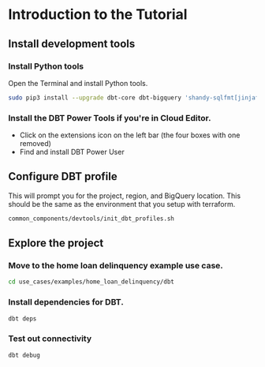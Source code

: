 # Introduction to the Tutorial

## Install development tools

### Install Python tools

Open the Terminal and install Python tools.

```sh
sudo pip3 install --upgrade dbt-core dbt-bigquery 'shandy-sqlfmt[jinjafmt]'
```

### Install the DBT Power Tools if you're in Cloud Editor.

* Click on the extensions icon on the left bar (the four boxes with one removed)
* Find and install DBT Power User

## Configure DBT profile

This will prompt you for the project, region, and BigQuery location. This should be the same
as the environment that you setup with terraform.

```sh
common_components/devtools/init_dbt_profiles.sh
```

## Explore the project

### Move to the home loan delinquency example use case.

```sh
cd use_cases/examples/home_loan_delinquency/dbt
```

### Install dependencies for DBT.

```sh
dbt deps
```

### Test out connectivity

```sh
dbt debug
```
